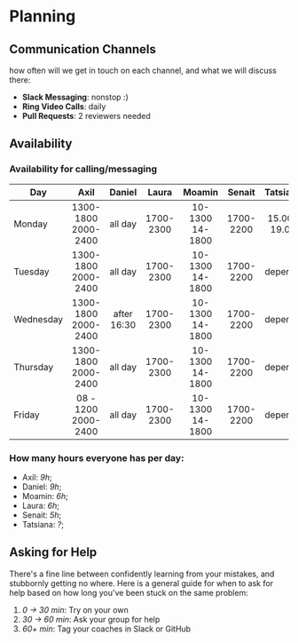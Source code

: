 # Planning

## Communication Channels

how often will we get in touch on each channel, and what we will discuss there:

- **Slack Messaging**: nonstop :)
- **Ring Video Calls**: daily
- **Pull Requests**: 2 reviewers needed

## Availability

### Availability for calling/messaging

| Day       |    Axil             |    Daniel   |    Laura    |    Moamin         |        Senait       |        Tatsiana     |
| --------- | :---------:         | :---------: | :---------: | :---------:       | :-----------------: | :-----------------: |
| Monday    | 1300-1800 2000-2400 |   all day   | 1700-2300   | 10-1300 14-1800   | 1700-2200           |      15.00-19.00        |
| Tuesday   | 1300-1800 2000-2400 |   all day   |  1700-2300  | 10-1300 14-1800   | 1700-2200           |      depends        |
| Wednesday | 1300-1800 2000-2400 |after 16:30  |  1700-2300  | 10-1300 14-1800   | 1700-2200           |      depends        |
| Thursday  | 1300-1800 2000-2400 |   all day   |  1700-2300  | 10-1300 14-1800   | 1700-2200           |      depends        |
| Friday    | 08 - 1200 2000-2400 |   all day   |  1700-2300  | 10-1300 14-1800   | 1700-2200           |      depends        |

### How many hours everyone has per day:

- Axil: _9h_;
- Daniel: _9h_;
- Moamin: _6h_;
- Laura: _6h_;
- Senait: _5h_;
- Tatsiana: _?_;

## Asking for Help

There's a fine line between confidently learning from your mistakes, and stubbornly getting no where. Here is a general guide for when to ask for help based on how long you've been stuck on the same problem:

1. _0 -> 30 min_: Try on your own
2. _30 -> 60 min_: Ask your group for help
3. _60+ min_: Tag your coaches in Slack or GitHub
